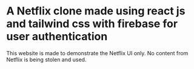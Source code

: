 # A Netflix clone made using react js and tailwind css with firebase for user authentication

This website is made to demonstrate the Netflix UI only. No content from Netflix is being stolen and used.
